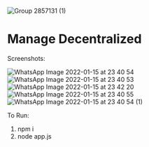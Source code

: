 ![Group 2857131 (1)](https://user-images.githubusercontent.com/56815364/149633161-39f303bc-6fd8-4de6-9644-ee457c6bb764.png)

# Manage Decentralized

Screenshots:

![WhatsApp Image 2022-01-15 at 23 40 54](https://user-images.githubusercontent.com/56815364/149633180-11c0c026-9b27-4d64-9b18-f9d9e3a13da0.jpeg)
![WhatsApp Image 2022-01-15 at 23 40 53](https://user-images.githubusercontent.com/56815364/149633173-f768d7a0-fc00-4d4b-926b-b8b471564edf.jpeg)
![WhatsApp Image 2022-01-15 at 23 42 20](https://user-images.githubusercontent.com/56815364/149633201-9af3b75c-7ef6-4ba4-81f5-8b6e284eed27.jpeg)
![WhatsApp Image 2022-01-15 at 23 40 55](https://user-images.githubusercontent.com/56815364/149633179-5270bf25-e237-442c-84f5-b94bc084fe4e.jpeg)
![WhatsApp Image 2022-01-15 at 23 40 54 (1)](https://user-images.githubusercontent.com/56815364/149633177-357e83e2-a532-4678-9dc3-de3a2b1370b6.jpeg)

To Run:
1.  npm i
2.  node app.js

